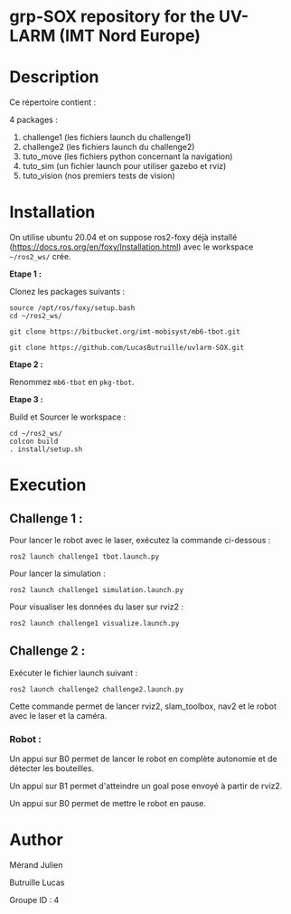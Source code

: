 # grp-SOX repository for the UV-LARM (IMT Nord Europe)

# Description
Ce répertoire contient :

4 packages :

1. challenge1 	(les fichiers launch du challenge1)
2. challenge2   (les fichiers launch du challenge2)
2. tuto_move 	(les fichiers python concernant la navigation)
3. tuto_sim		(un fichier launch pour utiliser gazebo et rviz)
4. tuto_vision	(nos premiers tests de vision)

# Installation

On utilise ubuntu 20.04 et on suppose ros2-foxy déjà installé (https://docs.ros.org/en/foxy/Installation.html) avec le workspace `~/ros2_ws/` crée.

**Etape 1 :** 

Clonez les packages suivants :

```
source /opt/ros/foxy/setup.bash
cd ~/ros2_ws/

git clone https://bitbucket.org/imt-mobisyst/mb6-tbot.git

git clone https://github.com/LucasButruille/uvlarm-SOX.git
```

**Etape 2 :** 

Renommez `mb6-tbot` en `pkg-tbot`.

**Etape 3 :** 

Build et Sourcer le workspace :
```
cd ~/ros2_ws/
colcon build
. install/setup.sh
```


# Execution 

## Challenge 1 :

Pour lancer le robot avec le laser, exécutez la commande ci-dessous : 
```
ros2 launch challenge1 tbot.launch.py
```

Pour lancer la simulation :
```
ros2 launch challenge1 simulation.launch.py
```

Pour visualiser les données du laser sur rviz2 :
```
ros2 launch challenge1 visualize.launch.py
```

## Challenge 2 :

Exécuter le fichier launch suivant :
```
ros2 launch challenge2 challenge2.launch.py
```
Cette commande permet de lancer rviz2, slam_toolbox, nav2 et le robot avec le laser et la caméra.

### Robot :
Un appui sur B0 permet de lancer le robot en complète autonomie et de détecter les bouteilles.

Un appui sur B1 permet d'atteindre un goal pose envoyé à partir de rviz2.

Un appui sur B0 permet de mettre le robot en pause.

# Author

Mérand Julien

Butruille Lucas

Groupe ID : 4

